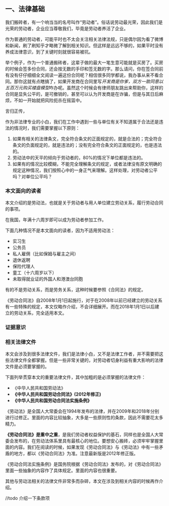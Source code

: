 ## 一、法律基础

我们搬砖者，有一个响当当的名号叫作“劳动者”。俗话说劳动最光荣，因此我们是光荣的劳动者，企业应当尊敬我们，毕竟是劳动者养活了企业。

作为普通的劳动者，可能平时也不太会关注相关法律法规，只是偶尔因为看了微博和新闻，刷了刷知乎才略微了解到相关知识。但这样是远远不够的，如果平时没有养成法律意识，到了关键时刻就很容易被坑。

举个例子，作为一个普通搬砖者，这辈子做的最大一笔生意可能就是买房了。买房的时候会签多份合同，还会按无数的手印和签无数的字。那么请问，你在签合同前有没有仔仔细细全文阅读一遍这份合同呢？相信很多同学都说，我办事从来不看合同。那你这就有点瞎搞了，如果开发商在合同里写*开发商是你爹，双方一致同意以五百万元购买楼盘模型*咋办呢。虽然这个时候会有律师朋友跳出来帮助你，这样的合同是显失公平的，是可撤销的，甚至可以认为开发商是在诈骗，但是与其日后麻烦，不如一开始就把风险扼杀在摇篮中。

言归正传，

作为非法律专业的小白，我们在工作中遇到一些与单位有关不知道属于合法还是违法的情况时，我们需要掌握以下原则：
1. 如果有相关的法律条文，完全符合条文的正面规定的，就是合法的；完全符合条文的负面规定的，就是违法的；没有完全符合条文的正面规定的，也是违法的。
2. 劳动法中的天平的倾向于劳动者的，80%的情况下单位都是违法的。
2. 如果有的情况比较模糊，不能完全理解条文的规定，或者法律没有原文明确的规定这种情况，我们按照心中的一身正气来理解。这样处理，对劳动者公平吗？对单位公平吗？

### 本文面向的读者

本文介绍的是劳动法，也就是关于劳动者与用人单位建立劳动关系，履行劳动合同的事项。

在我国，年满十六周岁即可以成为劳动者参加工作。

下面几种情况不是本文面向的读者，因为不适用劳动法：
- 实习生
- 公务员
- 私人雇佣（比如保姆与雇主之间）
- 退休返聘
- 保险代理人
- 童工（十六周岁以下）
- 未取得就业证的外国人和港澳台同胞

有的不是劳动关系，而是劳务关系，这种时候要参照《合同法》的规定。

《劳动合同法》自2008年1月1日起施行，对于在2008年以前已经建立的劳动关系有一些特殊的规定，本文仅略作介绍，不会详细展开。而在2018年1月1日以后建立的劳动关系，完全适用本文。

### 证据意识

### 相关法律文件

本文会涉及到很多法律文件，我们是法律小白，又不是法律工作者，并不需要把这些法律文件全都掌握。但是一些非常关键的，对劳动者切身利益有重大影响的法律文件是必须要掌握的。

下面列举贯穿本文的重要法律文件，其中加粗的是必须掌握的法律文件：

- 《中华人民共和国劳动法》
- **《中华人民共和国劳动合同法》(2012年修正)**
- **《中华人民共和国劳动合同法实施条例》**

《劳动法》是全国人大常委会在1994年发布的法律，并在2009年和2018年分别进行过修正。里面的内容比较抽象，大多是一些原则性的条款，因此不需要花太多精力。

**《劳动合同法》是重中之重**，是我们劳动者权益保护的基石，同样也是全国人大常委会发布的，在劳动法体系里具有最核心的地位。要想安心搬砖，必须牢牢掌握里面的内容。我们在阅读的时候，如果发现《劳动合同法》与《劳动法》中有一些矛盾的地方，都以《劳动合同法》为准。注意最新版是2012年修正版。

《劳动合同法实施条例》是国务院根据《劳动合同法》发布的，对《劳动合同法》里面一些抽象的内容作了具体规定。里面的内容也很重要。

其他与劳动法相关的法律文件非常多而杂碎，本文在涉及到相关内容的时候再作介绍。

//todo 介绍一下条款项
